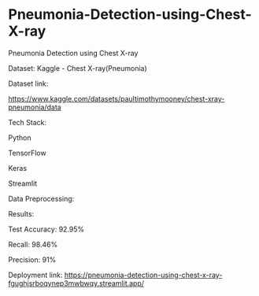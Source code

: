 # Pneumonia-Detection-using-Chest-X-ray
Pneumonia Detection using Chest X-ray  

Dataset: Kaggle - Chest X-ray(Pneumonia)

Dataset link: 

https://www.kaggle.com/datasets/paultimothymooney/chest-xray-pneumonia/data

Tech Stack:

Python

TensorFlow

Keras

Streamlit

Data Preprocessing:

Results:

Test Accuracy: 92.95% 

Recall: 98.46%

Precision: 91%

Deployment link:
https://pneumonia-detection-using-chest-x-ray-fgughjsrboqynep3mwbwqy.streamlit.app/


